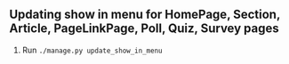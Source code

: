 ## Updating show in menu for HomePage, Section, Article, PageLinkPage, Poll, Quiz, Survey pages

1. Run `./manage.py update_show_in_menu`